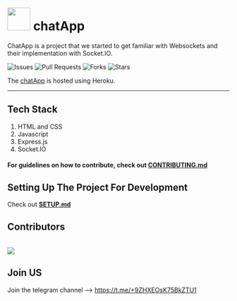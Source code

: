 # <img src="https://raw.githubusercontent.com/osBins/chatApp/main/public/img/favicon.ico" width="52"> chatApp

ChatApp is a project that we started to get familiar with Websockets and their implementation with Socket.IO.


![Issues](https://img.shields.io/github/issues/osBins/chatApp?color=#006400?style=flat-square&logo=appveyor)
![Pull Requests](https://img.shields.io/github/issues-pr/osBins/chatApp?color=#006400?style=flat-square&logo=appveyor)
![Forks](https://img.shields.io/github/forks/osBins/chatApp?style=flat-square&logo=appveyor)
![Stars](https://img.shields.io/github/stars/osBins/chatApp?style=flat-square&logo=appveyor)

The [chatApp](https://chatapp-420.herokuapp.com) is hosted using Heroku.

---
## Tech Stack
1. HTML and CSS
2. Javascript
3. Express.js
4. Socket.IO

#### For guidelines on how to contribute, check out [CONTRIBUTING.md](https://github.com/osBins/chatApp/blob/main/CONTRIBUTING.md) 

## Setting Up The Project For Development
Check out [**SETUP.md**](./SETUP.md)

## Contributors
<br>
<a href="https://github.com/osBins/chatApp/graphs/contributors">
  <img src="https://contrib.rocks/image?repo=osBins/chatApp" />
</a>
<br>

## Join US
Join the telegram channel --> https://t.me/+9ZHXEOsK75BkZTU1


